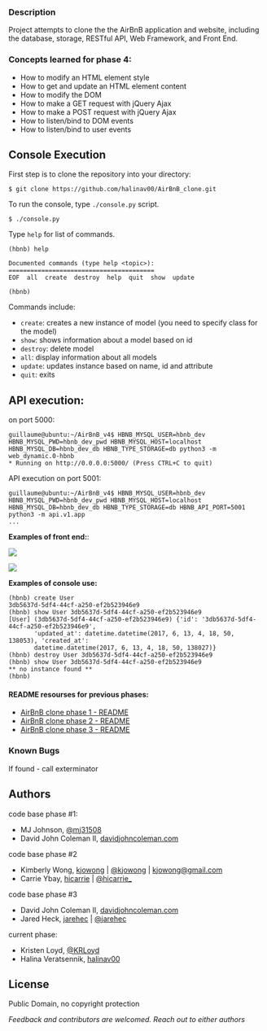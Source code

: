
### Description
Project attempts to clone the the AirBnB application and website, including the database, storage, RESTful API, Web Framework, and Front End.

### Concepts learned for phase 4:
* How to modify an HTML element style
* How to get and update an HTML element content
* How to modify the DOM
* How to make a GET request with jQuery Ajax
* How to make a POST request with jQuery Ajax
* How to listen/bind to DOM events
* How to listen/bind to user events

## Console Execution
First step is to clone the repository into your directory:
``` 
$ git clone https://github.com/halinav00/AirBnB_clone.git 
```
To run the console, type `./console.py` script. 
```
$ ./console.py
```
Type `help` for list of commands.
```
(hbnb) help

Documented commands (type help <topic>):
========================================
EOF  all  create  destroy  help  quit  show  update

(hbnb)
```

Commands include:
* `create`: creates a new instance of model (you need to specify class for the model)
* `show`: shows information about a model based on id
* `destroy`: delete model
* `all`: display information about all models
* `update`: updates instance based on name, id and attribute
* `quit`: exits


## API execution:
on port 5000:
```
guillaume@ubuntu:~/AirBnB_v4$ HBNB_MYSQL_USER=hbnb_dev HBNB_MYSQL_PWD=hbnb_dev_pwd HBNB_MYSQL_HOST=localhost HBNB_MYSQL_DB=hbnb_dev_db HBNB_TYPE_STORAGE=db python3 -m web_dynamic.0-hbnb
* Running on http://0.0.0.0:5000/ (Press CTRL+C to quit)
```
API execution on port 5001:
```
guillaume@ubuntu:~/AirBnB_v4$ HBNB_MYSQL_USER=hbnb_dev HBNB_MYSQL_PWD=hbnb_dev_pwd HBNB_MYSQL_HOST=localhost HBNB_MYSQL_DB=hbnb_dev_db HBNB_TYPE_STORAGE=db HBNB_API_PORT=5001 python3 -m api.v1.app
...
```

**Examples of front end:**:

![](https://s3.amazonaws.com/intranet-projects-files/holbertonschool-higher-level_programming+/309/hbnb_2_0.jpg)

![](https://s3.amazonaws.com/intranet-projects-files/holbertonschool-higher-level_programming+/309/hbnb_1_2.jpg)

**Examples of console use:**
```
(hbnb) create User
3db5637d-5df4-44cf-a250-ef2b523946e9
(hbnb) show User 3db5637d-5df4-44cf-a250-ef2b523946e9
[User] (3db5637d-5df4-44cf-a250-ef2b523946e9) {'id': '3db5637d-5df4-44cf-a250-ef2b523946e9', 
       'updated_at': datetime.datetime(2017, 6, 13, 4, 18, 50, 138053), 'created_at': 
       datetime.datetime(2017, 6, 13, 4, 18, 50, 138027)}
(hbnb) destroy User 3db5637d-5df4-44cf-a250-ef2b523946e9
(hbnb) show User 3db5637d-5df4-44cf-a250-ef2b523946e9
** no instance found **
(hbnb)
```

#### README resourses for previous phases:
* [AirBnB clone phase 1  -  README](https://github.com/johncoleman83/AirBnB_clone/blob/master/README.md)
* [AirBnB clone phase 2 -  README](https://github.com/kjowong/AirBnB_clone_v2/blob/master/README.md)
* [AirBnB clone phase 3 -  README](https://github.com/johncoleman83/AirBnB_clone_v3/blob/master/README.md)

### Known Bugs
If found - call exterminator

## Authors

code base phase #1:
* MJ Johnson, [@mj31508](https://github.com/mj31508)
* David John Coleman II, [davidjohncoleman.com](http://www.davidjohncoleman.com/)

code base phase #2
* Kimberly Wong, [kjowong](http://github.com/kjowong) | [@kjowong](http://twitter.com/kjowong) | [kjowong@gmail.com](kjowong@gmail.com)
* Carrie Ybay, [hicarrie](http://github.com/hicarrie) | [@hicarrie_](http://twitter.com/hicarrie_)

code base phase #3
* David John Coleman II, [davidjohncoleman.com](http://www.davidjohncoleman.com/)
* Jared Heck, [jarehec](https://github.com/jarehec) | [@jarehec](https://twitter.com/jarehec)

current phase:
* Kristen Loyd, [@KRLoyd](https://github.com/KRLoyd)
* Halina Veratsennik, [halinav00](http://github.com/halinav00)

## License

Public Domain, no copyright protection

*Feedback and contributors are welcomed. Reach out to either authors*
